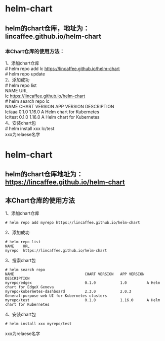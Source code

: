 # helm-chart

## helm的chart仓库，地址为：lincaffee.github.io/helm-chart

### 本Chart仓库的使用方法：  
1、添加chart仓库   
\# helm repo add lc https://lincaffee.github.io/helm-chart   
\# helm repo update  
2、添加成功  
\# helm repo list  
NAME  	URL                                   
lc	https://lincaffee.github.io/helm-chart  
\# helm search repo lc  
NAME   	CHART VERSION	APP VERSION	DESCRIPTION   
lc/aaa 	0.1.0        	1.16.0     	A Helm chart for Kubernetes  
lc/test	0.1.0        	1.16.0     	A Helm chart for Kubernetes  
4、安装chart包  
\# helm install xxx lc/test   
xxx为relaese名字   

# helm-chart

## helm的chart仓库地址为：https://lincaffee.github.io/helm-chart

## 本Chart仓库的使用方法

1、添加chart仓库
```
# helm repo add myrepo https://lincaffee.github.io/helm-chart
```

2、添加成功
```
# helm repo list
NAME  	URL                                   
myrepo	https://lincaffee.github.io/helm-chart
```

3、搜索chart包
```
# helm search repo
NAME                              	CHART VERSION	APP VERSION	DESCRIPTION                                   
myrepo/edgex                      	0.1.0        	1.0        	A Helm chart for EdgeX Geneva                 
myrepo/kubernetes-dashboard       	2.3.0        	2.0.3      	General-purpose web UI for Kubernetes clusters
myrepo/test                       	0.1.0        	1.16.0     	A Helm chart for Kubernetes 
```

4、安装chart包
```
# helm install xxx myrepo/test
```

xxx为relaese名字
